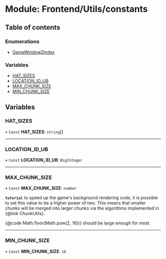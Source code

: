 # Module: Frontend/Utils/constants

## Table of contents

### Enumerations

- [GameWindowZIndex](../enums/Frontend_Utils_constants.GameWindowZIndex.md)

### Variables

- [HAT_SIZES](Frontend_Utils_constants.md#hat_sizes)
- [LOCATION_ID_UB](Frontend_Utils_constants.md#location_id_ub)
- [MAX_CHUNK_SIZE](Frontend_Utils_constants.md#max_chunk_size)
- [MIN_CHUNK_SIZE](Frontend_Utils_constants.md#min_chunk_size)

## Variables

### HAT_SIZES

• `Const` **HAT_SIZES**: `string`[]

---

### LOCATION_ID_UB

• `Const` **LOCATION_ID_UB**: `BigInteger`

---

### MAX_CHUNK_SIZE

• `Const` **MAX_CHUNK_SIZE**: `number`

**`tutorial`** to speed up the game's background rendering code, it is possible to set this value to
be a higher power of two. This means that smaller chunks will be merged into larger chunks via
the algorithms implemented in {@link ChunkUtils}.

{@code Math.floor(Math.pow(2, 16))} should be large enough for most.

---

### MIN_CHUNK_SIZE

• `Const` **MIN_CHUNK_SIZE**: `16`
